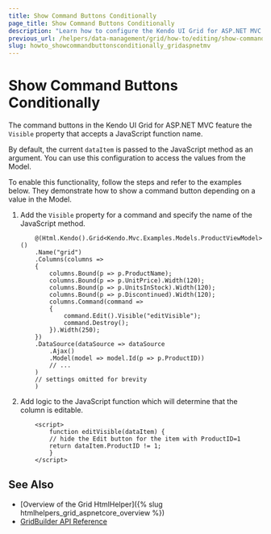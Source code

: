 ```yaml
---
title: Show Command Buttons Conditionally
page_title: Show Command Buttons Conditionally
description: "Learn how to configure the Kendo UI Grid for ASP.NET MVC to display a command button depending on a value in the Model."
previous_url: /helpers/data-management/grid/how-to/editing/show-command-buttons-conditionally
slug: howto_showcommandbuttonsconditionally_gridaspnetmv
---
```


# Show Command Buttons Conditionally

The command buttons in the Kendo UI Grid for ASP.NET MVC feature the `Visible` property that accepts a JavaScript function name.

By default, the current `dataItem` is passed to the JavaScript method as an argument. You can use this configuration to access the values from the Model.

To enable this functionality, follow the steps and refer to the examples below. They demonstrate how to show a command button depending on a value in the Model.

1. Add the `Visible` property for a command and specify the name of the JavaScript method.

    ```
        @(Html.Kendo().Grid<Kendo.Mvc.Examples.Models.ProductViewModel>()
        .Name("grid")
        .Columns(columns =>
        {
            columns.Bound(p => p.ProductName);
            columns.Bound(p => p.UnitPrice).Width(120);
            columns.Bound(p => p.UnitsInStock).Width(120);
            columns.Bound(p => p.Discontinued).Width(120);
            columns.Command(command =>
            {
                command.Edit().Visible("editVisible");
                command.Destroy();
            }).Width(250);
        })
        .DataSource(dataSource => dataSource
            .Ajax()
            .Model(model => model.Id(p => p.ProductID))
            // ...
        )
        // settings omitted for brevity
        )

    ```

2. Add logic to the JavaScript function which will determine that the column is editable.

    ```
        <script>
            function editVisible(dataItem) {
            // hide the Edit button for the item with ProductID=1
            return dataItem.ProductID != 1;
            }
        </script>
    ```

## See Also

* [Overview of the Grid HtmlHelper]({% slug htmlhelpers_grid_aspnetcore_overview %})
* [GridBuilder API Reference](https://docs.telerik.com/aspnet-mvc/api/Kendo.Mvc.UI.Fluent/GridBuilder)
